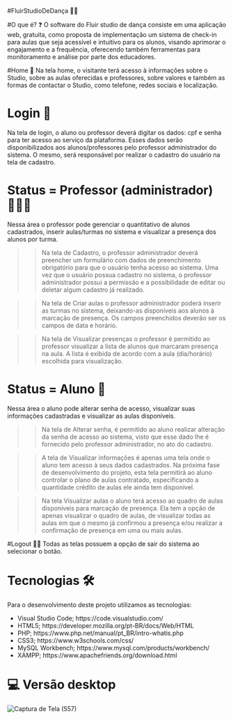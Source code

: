 #FluirStudioDeDança 💃🏻

#O que é? ❓
O software do Fluir studio de dança consiste em uma aplicação web, gratuita, como proposta de implementação um sistema de check-in para aulas que seja acessível e intuitivo para os alunos, visando aprimorar o engajamento e a frequência, oferecendo também ferramentas para monitoramento e análise por parte dos educadores.

#Home 🏡
Na tela home, o visitante terá acesso à informações sobre o Studio, sobre as aulas oferecidas e professores, sobre valores e também as formas de contactar o Studio, como telefone, redes sociais e localização.

# Login 🔐
Na tela de login, o aluno ou professor deverá digitar os dados: cpf e senha para ter acesso ao serviço da plataforma. Esses dados serão disponibilizados aos alunos/professores pelo professor administrador do sistema. O mesmo, será responsável por realizar o cadastro do usuário na tela de cadastro.

# Status = Professor (administrador) 🧑🏻‍💻
Nessa área o professor pode gerenciar o quantitativo de alunos cadastrados, inserir aulas/turmas no sistema e visualizar a presença dos alunos por turma. 
 
>> Na tela de Cadastro, o professor administrador deverá preencher um formulário com dados de preenchimento obrigatório para que o usuário tenha acesso ao sistema. Uma vez que o usuário possua cadastro no sistema, o professor administrador possui a permissão e a possibilidade de editar ou deletar algum cadastro já realizado. 

>> Na tela de Criar aulas o professor administrador poderá inserir as turmas no sistema, deixando-as disponíveis aos alunos à marcação de presença. Os campos preenchidos deverão ser os campos de data e horário.   

>> Na tela de Visualizar presenças o professor é permitido ao professor visualizar a lista de alunos que marcaram presença na aula. A lista é exibida de acordo com a aula (dia/horário) escolhida para visualização. 

# Status = Aluno 👤
Nessa área o aluno pode alterar senha de acesso, visualizar suas informações cadastradas e visualizar as aulas disponíveis. 

>> Na tela de Alterar senha, é permitido ao aluno realizar alteração da senha de acesso ao sistema, visto que esse dado lhe é fornecido pelo professor administrador, no ato do cadastro.

>> A tela de Visualizar informações é apenas uma tela onde o aluno tem acesso à seus dados cadastrados. Na próxima fase de desenvolvimento do projeto, esta tela permitirá ao aluno controlar o plano de aulas contratado, especificando a quantidade crédito de aulas ele ainda tem disponível. 

>> Na tela Visualizar aulas o aluno terá acesso ao quadro de aulas disponíveis para marcação de presença. Ela tem a opção de apenas visualizar o quadro de aulas, de visualizar todas as aulas em que o mesmo já confirmou a presença e/ou realizar a confirmação de presença em uma ou mais aulas.

#Logout 👋🏽
Todas as telas possuem a opção de sair do sistema ao selecionar o botão.

# Tecnologias 🛠️
Para o desenvolvimento deste projeto utilizamos as tecnologias:
<ul>
  <li>Visual Studio Code; https://code.visualstudio.com/ </li>
  <li>HTML5; https://developer.mozilla.org/pt-BR/docs/Web/HTML </li>
  <li>PHP; https://www.php.net/manual/pt_BR/intro-whatis.php </li>
  <li>CSS3; https://www.w3schools.com/css/ </li>
  <li>MySQL Workbench; https://www.mysql.com/products/workbench/ </li>
  <li>XAMPP; https://www.apachefriends.org/download.html </li>
</ul>

# 💻 Versão desktop

![Captura de Tela (557)](https://github.com/Davysu/Fluir-Studio/assets/105729246/a8acbde6-7f7c-4608-a3b3-965243d72b0e)


